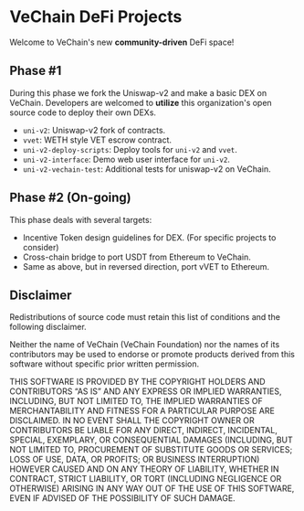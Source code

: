 # VeChain DeFi Projects

Welcome to VeChain's new **community-driven** DeFi space!

## Phase #1

During this phase we fork the Uniswap-v2 and make a basic DEX on VeChain.
Developers are welcomed to **utilize** this organization's open source code to deploy their own DEXs.

- `uni-v2`: Uniswap-v2 fork of contracts.
- `vvet`: WETH style VET escrow contract.
- `uni-v2-deploy-scripts`: Deploy tools for `uni-v2` and `vvet`.
- `uni-v2-interface`: Demo web user interface for `uni-v2`.
- `uni-v2-vechain-test`: Additional tests for uniswap-v2 on VeChain.

## Phase #2 (On-going)

This phase deals with several targets:

- Incentive Token design guidelines for DEX. (For specific projects to consider)
- Cross-chain bridge to port USDT from Ethereum to VeChain.
- Same as above, but in reversed direction, port vVET to Ethereum.

## Disclaimer
Redistributions of source code must retain this list of conditions and the following disclaimer.

Neither the name of VeChain (VeChain Foundation) nor the names of its contributors may be used to endorse or promote products derived from this software without specific prior written permission.

THIS SOFTWARE IS PROVIDED BY THE COPYRIGHT HOLDERS AND CONTRIBUTORS “AS IS” AND ANY EXPRESS OR IMPLIED WARRANTIES, INCLUDING, BUT NOT LIMITED TO, THE IMPLIED WARRANTIES OF MERCHANTABILITY AND FITNESS FOR A PARTICULAR PURPOSE ARE DISCLAIMED. IN NO EVENT SHALL THE COPYRIGHT OWNER OR CONTRIBUTORS BE LIABLE FOR ANY DIRECT, INDIRECT, INCIDENTAL, SPECIAL, EXEMPLARY, OR CONSEQUENTIAL DAMAGES (INCLUDING, BUT NOT LIMITED TO, PROCUREMENT OF SUBSTITUTE GOODS OR SERVICES; LOSS OF USE, DATA, OR PROFITS; OR BUSINESS INTERRUPTION) HOWEVER CAUSED AND ON ANY THEORY OF LIABILITY, WHETHER IN CONTRACT, STRICT LIABILITY, OR TORT (INCLUDING NEGLIGENCE OR OTHERWISE) ARISING IN ANY WAY OUT OF THE USE OF THIS SOFTWARE, EVEN IF ADVISED OF THE POSSIBILITY OF SUCH DAMAGE.
